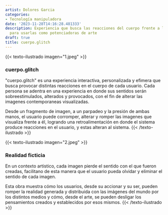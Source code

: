 ```yaml
---
artist: Dolores Garcia
categories:
- Tecnología manipuladora
date: '2023-11-28T14:16:28.481333'
description: Experiencia que busca las reacciones del cuerpo frente a las imagenes
  para usarlas como potenciadoras de arte
draft: true
title: cuerpo.glitch
---
```

{{< texto-ilustrado imagen="1.jpeg" >}}
### cuerpo.glitch

"cuerpo.glitch" es una experiencia interactiva, personalizada y efimera que busca provocar distintas reacciones en el cuerpo de cada usuario. Cada persona se adentra en una experiencia en donde sus sentidos serán sobreestimulados, alterados y provocados, con el fin de alterar las imagenes contemporaneas visualizadas.

Desde un fragmento de imagen, a un parpadeo y la presión de ambas manos, el usuario puede corromper, alterar y romper las imagenes que visualiza frente a él, logrando una retroalimentación en donde el sistema produce reacciones en el usuario, y estas alteran al sistema.
{{< /texto-ilustrado >}}

{{< texto-ilustrado imagen="2.jpeg" >}}
### Realidad ficticia

En un contexto artistico, cada imagen pierde el sentido con el que fueron creadas, facilitano de esta manera que el usuario pueda olvidar y eliminar el sentido de cada imagen.

Esta obra muestra cómo los usuarios, desde su accionar y su ser, pueden romper  la realidad generada y distribuida con las imágenes del mundo por los distintos medios y cómo, desde el arte, se pueden desligar los pensamientos creados y establecidos por esos mismos.
{{< /texto-ilustrado >}}
